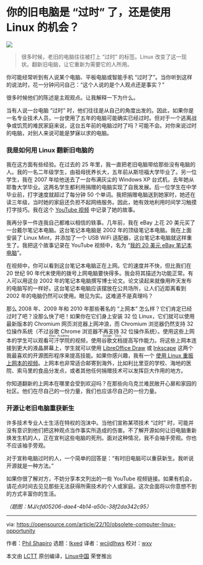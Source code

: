 [#]: subject: "Is your old computer 'obsolete', or is it a Linux opportunity?"
[#]: via: "https://opensource.com/article/22/10/obsolete-computer-linux-opportunity"
[#]: author: "Phil Shapiro https://opensource.com/users/pshapiro"
[#]: collector: "lkxed"
[#]: translator: "wcjjdlhws"
[#]: reviewer: "wxy"
[#]: publisher: "wxy"
[#]: url: "https://linux.cn/article-16061-1.html"

你的旧电脑是 “过时” 了，还是使用 Linux 的机会？
======

![][0]

> 很多时候，老旧的电脑往往被打上 “过时” 的标签。Linux 改变了这一现状。翻新旧电脑，让它重新为需要它的人所用。

你可能经常听到有人说某个电脑、平板电脑或智能手机 “过时了”。当你听到这样的说法时，花一分钟问问自己：“这个人说的是个人观点还是事实？”

很多时候他们的陈述是主观观点。让我解释一下为什么。

当有人说一台电脑 “过时” 时，他们往往是从自己的角度出发的。因此，如果你是一名专业技术人员，一台使用了五年的电脑可能确实已经过时。但对于一个逃离战争或饥荒的难民家庭来说，这台五年前的电脑过时了吗？可能不会。对你来说过时的电脑，对别人来说可能是梦寐以求的电脑。

### 我是如何用 Linux 翻新旧电脑的

我在这方面有些经验。在过去的 25 年里，我一直把老旧电脑带给那些没有电脑的人。我的一名二年级学生，由祖母抚养长大，五年前从斯坦福大学毕业了。另一位学生，我在 2007 年给他送去了一台布满灰尘的 Windows XP 台式机，去年她从耶鲁大学毕业。这两名学生都利用捐赠的电脑实现了自我发展。后一位学生在中学毕业前，打字速度就超过了每分钟 50 个单词。我把捐赠电脑送到她家时，她还在读三年级，当时她的家庭还负担不起网络服务。因此，她有效地利用时间学习触摸打字技巧。我在这个 [YouTube 视频][2] 中记录了她的故事。

我再分享一件连我自己都难以相信的轶事。几年前，我在 eBay 上花 20 美元买了一台戴尔笔记本电脑。这台笔记本电脑是 2002 年的顶级笔记本电脑。我在上面安装了 Linux Mint，并添加了一个 USB WiFi 适配器，这台笔记本电脑就这样重生了。我把这个故事记录在 YouTube 视频中，名为 “[我的 20 美元 eBay 笔记本电脑][3]”。

在视频中，你可以看到这台笔记本电脑正在上网。它的速度并不快，但比我们在 20 世纪 90 年代末使用的拨号上网电脑要快得多。我会将其描述为功能正常。有人可以用这台 2002 年的笔记本电脑撰写博士论文。论文读起来就像用昨天发布的电脑写的一样好。这台笔记本电脑应该摆放在公共场所，让人们近距离看到 2002 年的电脑仍然可以使用。眼见为实。这难道不是真理吗？

那么 2008 年、2009 年和 2010 年那些著名的 “上网本” 怎么样？它们肯定已经过时了吧？没那么快了吧！如果你在它们身上安装 32 位 Linux，它们就可以使用最新版本的 Chromium 网页浏览器上网冲浪，而 Chromium 浏览器仍然支持 32 位操作系统（不过谷歌 Chrome 浏览器不再支持 32 位操作系统）。使用这些上网本的学生可以观看<ruby>可汗学院<rt>Khan Academy</rt></ruby>的视频，使用<ruby>谷歌文档<rt>Google Docs</rt></ruby>提高写作能力。将这些上网本连接到更大的液晶屏幕上，学生就可以使用 [LibreOffice Draw][4] 或 [Inkscape][5] 这两个我最喜欢的开源图形程序来提高技能。如果你感兴趣，我有一个 [使用 Linux 重振上网本的视频][6]。上网本也非常适合邮寄到海外，比如利比里亚的学校、海地的医院、索马里的食品分发点，或者其他任何捐赠技术可以发挥巨大作用的地方。

你知道翻新的上网本在哪里会受到欢迎吗？在那些向乌克兰难民敞开心扉和家园的社区。他们在尽自己的一份力量，我们也应该尽自己的一份力量。

### 开源让老旧电脑重获新生

许多技术专业人士生活在特权的泡沫中。当他们宣称某项技术 “过时” 时，可能并没有意识到他们把这种观点当作事实所造成的伤害。不了解开源如何让旧电脑重新焕发生机的人，正在宣判这些电脑的死刑。面对这种情况，我不会袖手旁观。你也不应该袖手旁观。

对于宣称电脑过时的人，一个简单的回答是：“有时旧电脑可以重获新生。我听说开源就是一种方法。”

如果你很了解对方，不妨分享本文列出的一些 YouTube 视频链接。如果有机会，请花点时间去见见那些无法获得所需技术的个人或家庭。这次会面将以你意想不到的方式丰富你的生活。

*（题图：MJ/cfd05206-dae4-4b14-a50c-38f2da342c95）*

--------------------------------------------------------------------------------

via: https://opensource.com/article/22/10/obsolete-computer-linux-opportunity

作者：[Phil Shapiro][a]
选题：[lkxed][b]
译者：[wcjjdlhws](https://github.com/wcjjdlhws)
校对：[wxy](https://github.com/wxy)

本文由 [LCTT](https://github.com/LCTT/TranslateProject) 原创编译，[Linux中国](https://linux.cn/) 荣誉推出

[a]: https://opensource.com/users/pshapiro
[b]: https://github.com/lkxed
[1]: https://opensource.com/sites/default/files/lead-images/retro_old_unix_computer.png
[2]: https://www.youtube.com/watch?v=Ao_vOijz14U
[3]: https://www.youtube.com/watch?v=UZiN6nm-PUU
[4]: https://opensource.com/tags/libreoffice
[5]: https://opensource.com/downloads/inkscape-cheat-sheet
[6]: https://www.youtube.com/watch?v=GBYEclpvyGQ
[0]: https://img.linux.net.cn/data/attachment/album/202308/04/093718ftdhh22hn00y9411.jpg